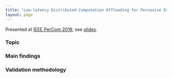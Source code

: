 ```yaml
---
title: "Low-latency Distributed Computation Offloading for Pervasive Environments"
layout: page
---
```


Presented at [IEEE PerCom 2019](http://www.percom.org/), see [slides](https://www.slideshare.net/cicconetti/lowlatency-distributed-computation-offloading-for-pervasive-environments).

### Topic

### Main findings

### Validation methodology

